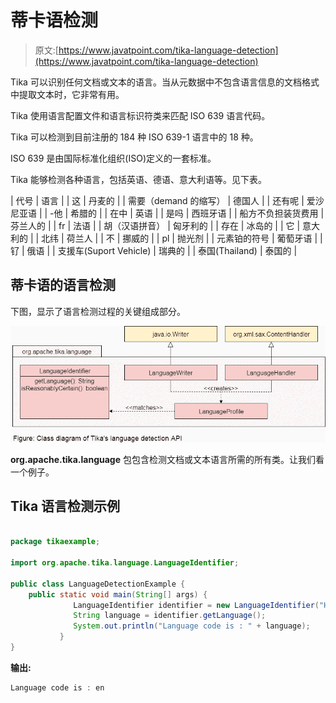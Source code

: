 # 蒂卡语检测

> 原文:[https://www.javatpoint.com/tika-language-detection](https://www.javatpoint.com/tika-language-detection)

Tika 可以识别任何文档或文本的语言。当从元数据中不包含语言信息的文档格式中提取文本时，它非常有用。

Tika 使用语言配置文件和语言标识符类来匹配 ISO 639 语言代码。

Tika 可以检测到目前注册的 184 种 ISO 639-1 语言中的 18 种。

ISO 639 是由国际标准化组织(ISO)定义的一套标准。

Tika 能够检测各种语言，包括英语、德语、意大利语等。见下表。

| 代号 | 语言 |
| 这 | 丹麦的 |
| 需要（demand 的缩写） | 德国人 |
| 还有呢 | 爱沙尼亚语 |
| -他 | 希腊的 |
| 在中 | 英语 |
| 是吗 | 西班牙语 |
| 船方不负担装货费用 | 芬兰人的 |
| fr | 法语 |
| 胡（汉语拼音） | 匈牙利的 |
| 存在 | 冰岛的 |
| 它 | 意大利的 |
| 北纬 | 荷兰人 |
| 不 | 挪威的 |
| pl | 抛光剂 |
| 元素铂的符号 | 葡萄牙语 |
| 钌 | 俄语 |
| 支援车(Suport Vehicle) | 瑞典的 |
| 泰国(Thailand) | 泰国的 |

## 蒂卡语的语言检测

下图，显示了语言检测过程的关键组成部分。

![Tika Language Detection](img/1f8b8147e3161bf4a59b4bd52b368302.png)

**org.apache.tika.language** 包包含检测文档或文本语言所需的所有类。让我们看一个例子。

## Tika 语言检测示例

```java

package tikaexample;

import org.apache.tika.language.LanguageIdentifier;

public class LanguageDetectionExample {
	public static void main(String[] args) {
		      LanguageIdentifier identifier = new LanguageIdentifier("Hello, this is javatpoint.");
		      String language = identifier.getLanguage();
		      System.out.println("Language code is : " + language);
		   }
}

```

**输出:**

```java
Language code is : en

```